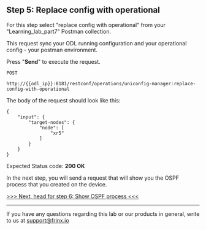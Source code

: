 ## Step 5: Replace config with operational

For this step select "replace config with operational" from your "Learning_lab_part7" Postman collection.

This request sync your ODL running configuration and your operational config - your postman environment.

Press "**Send**" to execute the request.

```
POST

http://{{odl_ip}}:8181/restconf/operations/uniconfig-manager:replace-config-with-operational
```


The body of the request should look like this:

```
{
    "input": {
        "target-nodes": {
            "node": [
                "xr5"
            ]
        }
    }
}
```

Expected Status code: **200 OK**

In the next step, you will send a request that will show you the OSPF process that you created on the device.

[>>> Next, head for step 6: Show OSPF process <<<](6.md)

---
If you have any questions regarding this lab or our products in general, write to us at [support@frinx.io](mailto:support@frinx.io)